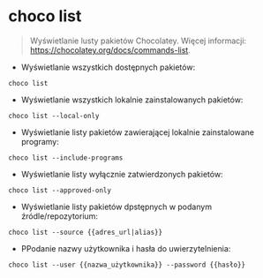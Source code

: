 # choco list

> Wyświetlanie lusty pakietów Chocolatey.
> Więcej informacji: <https://chocolatey.org/docs/commands-list>.

- Wyświetlanie wszystkich dostępnych pakietów:

`choco list`

- Wyświetlanie wszystkich lokalnie zainstalowanych pakietów:

`choco list --local-only`

- Wyświetlanie listy pakietów zawierającej lokalnie zainstalowane programy:

`choco list --include-programs`

- Wyświetlanie listy wyłącznie zatwierdzonych pakietów:

`choco list --approved-only`

- Wyświetlanie listy pakietów dpstępnych w podanym źródle/repozytorium:

`choco list --source {{adres_url|alias}}`

- PPodanie nazwy użytkownika i hasła do uwierzytelnienia:

`choco list --user {{nazwa_użytkownika}} --password {{hasło}}`
